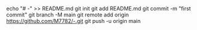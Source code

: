 echo "# -" >> README.md 
git init 
git add README.md 
git commit -m "first commit" 
git branch -M main 
git remote add origin https://github.com/M7782/-.git
 git push -u origin main
